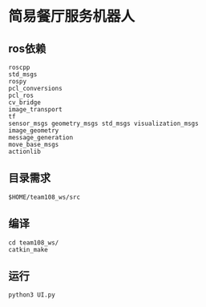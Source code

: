 # 简易餐厅服务机器人

## ros依赖

```shell
roscpp
std_msgs
rospy 
pcl_conversions
pcl_ros 
cv_bridge
image_transport
tf 
sensor_msgs geometry_msgs std_msgs visualization_msgs 
image_geometry
message_generation
move_base_msgs
actionlib 
```

## 目录需求

```shell
$HOME/team108_ws/src
```

## 编译

```shell
cd team108_ws/
catkin_make
```

## 运行

```shell
python3 UI.py
```



